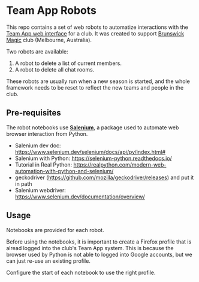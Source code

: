 # Team App Robots

This repo contains a set of web robots to automatize interactions with the [Team App web interface](https://www.teamapp.com) for a club. It was created to support [Brunswick Magic](https://www.brunswickmagic.com/) club (Melbourne, Australia).

Two robots are available:

1. A robot to delete a list of current members.
2. A robot to delete all chat rooms.

These robots are usually run when a new season is started, and the whole framework needs to be reset to reflect the new teams and people in the club.

## Pre-requisites

The robot notebooks use **[Salenium](https://www.selenium.dev/)**, a package used to automate web browser interaction from Python.

* Salenium dev doc: https://www.selenium.dev/selenium/docs/api/py/index.html#
* Salenium with Python: https://selenium-python.readthedocs.io/
* Tutorial in Real Python: https://realpython.com/modern-web-automation-with-python-and-selenium/
* geckodriver (https://github.com/mozilla/geckodriver/releases) and put it in path
* Salenium webdriver: https://www.selenium.dev/documentation/overview/


## Usage

Notebooks are provided for each robot.

Before using the notebooks, it is important to create a Firefox profile that is alread logged into the club's Team App system. This is because the browser used by Python is not able to logged into Google accounts, but we can just re-use an existing profile.

Configure the start of each notebook to use the right profile.



